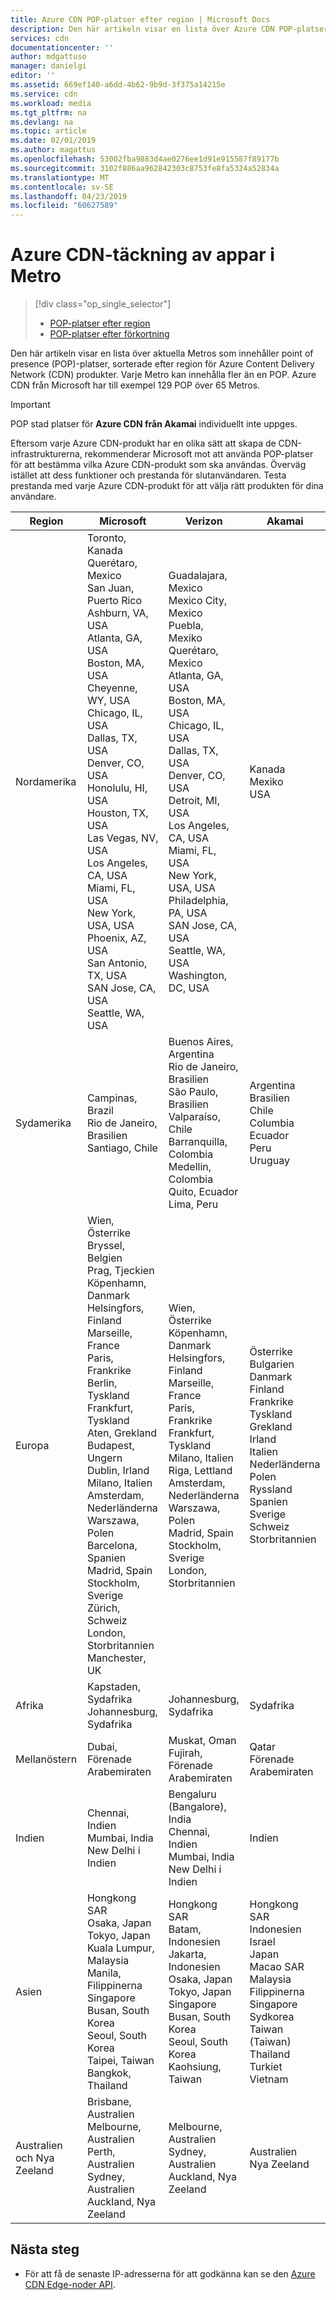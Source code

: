 ```yaml
---
title: Azure CDN POP-platser efter region | Microsoft Docs
description: Den här artikeln visar en lista över Azure CDN POP-platser, sorterade efter region för Azure CDN-produkter.
services: cdn
documentationcenter: ''
author: mdgattuso
manager: danielgi
editor: ''
ms.assetid: 669ef140-a6dd-4b62-9b9d-3f375a14215e
ms.service: cdn
ms.workload: media
ms.tgt_pltfrm: na
ms.devlang: na
ms.topic: article
ms.date: 02/01/2019
ms.author: magattus
ms.openlocfilehash: 53002fba9883d4ae0276ee1d91e915587f89177b
ms.sourcegitcommit: 3102f886aa962842303c8753fe8fa5324a52834a
ms.translationtype: MT
ms.contentlocale: sv-SE
ms.lasthandoff: 04/23/2019
ms.locfileid: "60627589"
---
```

# <a name="azure-cdn-coverage-by-metro"></a>Azure CDN-täckning av appar i Metro 
> [!div class="op_single_selector"]
> * [POP-platser efter region](cdn-pop-locations.md)
> * [POP-platser efter förkortning](cdn-pop-abbreviations.md)
> 


Den här artikeln visar en lista över aktuella Metros som innehåller point of presence (POP)-platser, sorterade efter region för Azure Content Delivery Network (CDN) produkter. Varje Metro kan innehålla fler än en POP. Azure CDN från Microsoft har till exempel 129 POP över 65 Metros. 

> [!IMPORTANT]
> POP stad platser för **Azure CDN från Akamai** individuellt inte uppges.  
> 
> Eftersom varje Azure CDN-produkt har en olika sätt att skapa de CDN-infrastrukturerna, rekommenderar Microsoft mot att använda POP-platser för att bestämma vilka Azure CDN-produkt som ska användas. Överväg istället att dess funktioner och prestanda för slutanvändaren. Testa prestanda med varje Azure CDN-produkt för att välja rätt produkten för dina användare. 
> 

| Region | Microsoft | Verizon | Akamai |
| --- | --- | --- | --- |
| Nordamerika | Toronto, Kanada<br />Querétaro, Mexico<br />San Juan, Puerto Rico<br />Ashburn, VA, USA<br />Atlanta, GA, USA<br />Boston, MA, USA<br />Cheyenne, WY, USA<br />Chicago, IL, USA<br /> Dallas, TX, USA<br />Denver, CO, USA<br />Honolulu, HI, USA<br />Houston, TX, USA<br />Las Vegas, NV, USA<br />Los Angeles, CA, USA<br />Miami, FL, USA<br />New York, USA, USA<br />Phoenix, AZ, USA<br />San Antonio, TX, USA<br />SAN Jose, CA, USA<br />Seattle, WA, USA | Guadalajara, Mexico<br />Mexico City, Mexico<br />Puebla, Mexiko<br />Querétaro, Mexico<br />Atlanta, GA, USA<br />Boston, MA, USA<br />Chicago, IL, USA<br />Dallas, TX, USA<br />Denver, CO, USA<br />Detroit, MI, USA<br />Los Angeles, CA, USA<br />Miami, FL, USA<br />New York, USA, USA<br />Philadelphia, PA, USA<br />SAN Jose, CA, USA<br />Seattle, WA, USA<br />Washington, DC, USA | Kanada<br />Mexiko<br />USA |
| Sydamerika | Campinas, Brazil<br />Rio de Janeiro, Brasilien<br />Santiago, Chile | Buenos Aires, Argentina<br />Rio de Janeiro, Brasilien<br />São Paulo, Brasilien<br />Valparaíso, Chile<br />Barranquilla, Colombia<br />Medellin, Colombia<br />Quito, Ecuador<br />Lima, Peru | Argentina<br />Brasilien<br />Chile<br />Columbia<br />Ecuador<br />Peru<br />Uruguay |
| Europa | Wien, Österrike<br />Bryssel, Belgien<br />Prag, Tjeckien<br />Köpenhamn, Danmark<br /> Helsingfors, Finland<br />Marseille, France<br />Paris, Frankrike<br />Berlin, Tyskland<br />Frankfurt, Tyskland<br />Aten, Grekland<br />Budapest, Ungern<br />Dublin, Irland<br />Milano, Italien<br />Amsterdam, Nederländerna<br />Warszawa, Polen<br />Barcelona, Spanien<br />Madrid, Spain<br />Stockholm, Sverige<br />Zürich, Schweiz<br />London, Storbritannien<br />Manchester, UK | Wien, Österrike<br />Köpenhamn, Danmark<br />Helsingfors, Finland<br />Marseille, France<br />Paris, Frankrike<br />Frankfurt, Tyskland<br />Milano, Italien<br />Riga, Lettland<br />Amsterdam, Nederländerna<br />Warszawa, Polen<br />Madrid, Spain<br />Stockholm, Sverige<br />London, Storbritannien | Österrike<br />Bulgarien<br />Danmark<br />Finland<br />Frankrike<br />Tyskland<br />Grekland<br />Irland<br />Italien<br />Nederländerna<br />Polen<br />Ryssland<br />Spanien<br />Sverige<br />Schweiz<br />Storbritannien |
| Afrika | Kapstaden, Sydafrika<br />Johannesburg, Sydafrika | Johannesburg, Sydafrika | Sydafrika |
| Mellanöstern | Dubai, Förenade Arabemiraten | Muskat, Oman<br />Fujirah, Förenade Arabemiraten | Qatar<br />Förenade Arabemiraten |
| Indien | Chennai, Indien<br />Mumbai, India<br />New Delhi i Indien | Bengaluru (Bangalore), India<br />Chennai, Indien<br />Mumbai, India<br />New Delhi i Indien<br /> | Indien |
| Asien | Hongkong SAR<br />Osaka, Japan<br />Tokyo, Japan<br />Kuala Lumpur, Malaysia<br />Manila, Filippinerna<br />Singapore<br />Busan, South Korea<br />Seoul, South Korea<br />Taipei, Taiwan<br />Bangkok, Thailand | Hongkong SAR<br />Batam, Indonesien<br />Jakarta, Indonesien<br />Osaka, Japan<br />Tokyo, Japan<br />Singapore<br />Busan, South Korea<br />Seoul, South Korea<br />Kaohsiung, Taiwan | Hongkong SAR<br />Indonesien<br />Israel<br />Japan<br />Macao SAR<br />Malaysia<br />Filippinerna<br />Singapore<br />Sydkorea<br />Taiwan (Taiwan)<br />Thailand<br />Turkiet<br />Vietnam |
| Australien och Nya Zeeland | Brisbane, Australien<br />Melbourne, Australien<br />Perth, Australien<br />Sydney, Australien<br />Auckland, Nya Zeeland | Melbourne, Australien<br />Sydney, Australien<br />Auckland, Nya Zeeland | Australien<br />Nya Zeeland |


## <a name="next-steps"></a>Nästa steg
* För att få de senaste IP-adresserna för att godkänna kan se den [Azure CDN Edge-noder API](https://docs.microsoft.com/rest/api/cdn/edgenodes).

